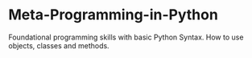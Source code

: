 # Meta-Programming-in-Python

Foundational programming skills with basic Python Syntax.
How to use objects, classes and methods.
